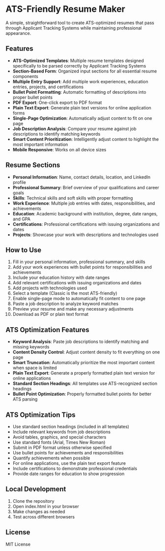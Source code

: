 # ATS-Friendly Resume Maker

A simple, straightforward tool to create ATS-optimized resumes that pass through Applicant Tracking Systems while maintaining professional appearance.

## Features

- **ATS-Optimized Templates**: Multiple resume templates designed specifically to be parsed correctly by Applicant Tracking Systems
- **Section-Based Form**: Organized input sections for all essential resume components
- **Multiple Entry Support**: Add multiple work experiences, education entries, projects, and certifications
- **Bullet Point Formatting**: Automatic formatting of descriptions into proper bullet points
- **PDF Export**: One-click export to PDF format
- **Plain Text Export**: Generate plain text versions for online application forms
- **Single-Page Optimization**: Automatically adjust content to fit on one page
- **Job Description Analysis**: Compare your resume against job descriptions to identify matching keywords
- **Smart Content Prioritization**: Intelligently adjust content to highlight the most important information
- **Mobile Responsive**: Works on all device sizes

## Resume Sections

- **Personal Information**: Name, contact details, location, and LinkedIn profile
- **Professional Summary**: Brief overview of your qualifications and career goals
- **Skills**: Technical skills and soft skills with proper formatting
- **Work Experience**: Multiple job entries with dates, responsibilities, and achievements
- **Education**: Academic background with institution, degree, date ranges, and GPA
- **Certifications**: Professional certifications with issuing organizations and dates
- **Projects**: Showcase your work with descriptions and technologies used

## How to Use

1. Fill in your personal information, professional summary, and skills
2. Add your work experiences with bullet points for responsibilities and achievements
3. Include your education history with date ranges
4. Add relevant certifications with issuing organizations and dates
5. Add projects with technologies used
6. Select a template (Classic is the most ATS-friendly)
7. Enable single-page mode to automatically fit content to one page
8. Paste a job description to analyze keyword matches
9. Preview your resume and make any necessary adjustments
10. Download as PDF or plain text format

## ATS Optimization Features

- **Keyword Analysis**: Paste job descriptions to identify matching and missing keywords
- **Content Density Control**: Adjust content density to fit everything on one page
- **Smart Truncation**: Automatically prioritize the most important content when space is limited
- **Plain Text Export**: Generate a properly formatted plain text version for online applications
- **Standard Section Headings**: All templates use ATS-recognized section headings
- **Bullet Point Optimization**: Properly formatted bullet points for better ATS parsing

## ATS Optimization Tips

- Use standard section headings (included in all templates)
- Include relevant keywords from job descriptions
- Avoid tables, graphics, and special characters
- Use standard fonts (Arial, Times New Roman)
- Submit in PDF format unless otherwise specified
- Use bullet points for achievements and responsibilities
- Quantify achievements when possible
- For online applications, use the plain text export feature
- Include certifications to demonstrate professional credentials
- Provide date ranges for education to show progression

## Local Development

1. Clone the repository
2. Open index.html in your browser
3. Make changes as needed
4. Test across different browsers

## License

MIT License